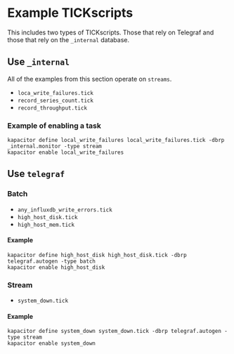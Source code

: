 # Example TICKscripts
This includes two types of TICKscripts. Those that rely on Telegraf and those that rely on the `_internal` database.

## Use `_internal`

All of the examples from this section operate on `streams`.

* `loca_write_failures.tick`
* `record_series_count.tick`
* `record_throughput.tick`

### Example of enabling a task

```
kapacitor define local_write_failures local_write_failures.tick -dbrp _internal.monitor -type stream
kapacitor enable local_write_failures
```

## Use `telegraf`

### Batch
* `any_influxdb_write_errors.tick`
* `high_host_disk.tick`
* `high_host_mem.tick`

#### Example
```
kapacitor define high_host_disk high_host_disk.tick -dbrp telegraf.autogen -type batch
kapacitor enable high_host_disk
```

### Stream
* `system_down.tick`

#### Example

```
kapacitor define system_down system_down.tick -dbrp telegraf.autogen -type stream
kapacitor enable system_down
```
